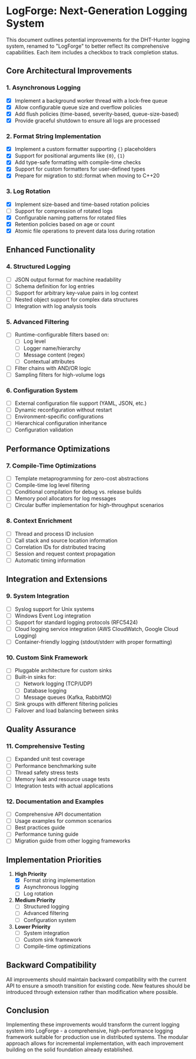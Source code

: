 # LogForge: Next-Generation Logging System

This document outlines potential improvements for the DHT-Hunter logging system, renamed to "LogForge" to better reflect its comprehensive capabilities. Each item includes a checkbox to track completion status.

## Core Architectural Improvements

### 1. Asynchronous Logging
- [x] Implement a background worker thread with a lock-free queue
- [x] Allow configurable queue size and overflow policies
- [x] Add flush policies (time-based, severity-based, queue-size-based)
- [x] Provide graceful shutdown to ensure all logs are processed

### 2. Format String Implementation
- [x] Implement a custom formatter supporting `{}` placeholders
- [x] Support for positional arguments like `{0}`, `{1}`
- [x] Add type-safe formatting with compile-time checks
- [x] Support for custom formatters for user-defined types
- [x] Prepare for migration to std::format when moving to C++20

### 3. Log Rotation
- [x] Implement size-based and time-based rotation policies
- [ ] Support for compression of rotated logs
- [x] Configurable naming patterns for rotated files
- [x] Retention policies based on age or count
- [x] Atomic file operations to prevent data loss during rotation

## Enhanced Functionality

### 4. Structured Logging
- [ ] JSON output format for machine readability
- [ ] Schema definition for log entries
- [ ] Support for arbitrary key-value pairs in log context
- [ ] Nested object support for complex data structures
- [ ] Integration with log analysis tools

### 5. Advanced Filtering
- [ ] Runtime-configurable filters based on:
  - [ ] Log level
  - [ ] Logger name/hierarchy
  - [ ] Message content (regex)
  - [ ] Contextual attributes
- [ ] Filter chains with AND/OR logic
- [ ] Sampling filters for high-volume logs

### 6. Configuration System
- [ ] External configuration file support (YAML, JSON, etc.)
- [ ] Dynamic reconfiguration without restart
- [ ] Environment-specific configurations
- [ ] Hierarchical configuration inheritance
- [ ] Configuration validation

## Performance Optimizations

### 7. Compile-Time Optimizations
- [ ] Template metaprogramming for zero-cost abstractions
- [ ] Compile-time log level filtering
- [ ] Conditional compilation for debug vs. release builds
- [ ] Memory pool allocators for log messages
- [ ] Circular buffer implementation for high-throughput scenarios

### 8. Context Enrichment
- [ ] Thread and process ID inclusion
- [ ] Call stack and source location information
- [ ] Correlation IDs for distributed tracing
- [ ] Session and request context propagation
- [ ] Automatic timing information

## Integration and Extensions

### 9. System Integration
- [ ] Syslog support for Unix systems
- [ ] Windows Event Log integration
- [ ] Support for standard logging protocols (RFC5424)
- [ ] Cloud logging service integration (AWS CloudWatch, Google Cloud Logging)
- [ ] Container-friendly logging (stdout/stderr with proper formatting)

### 10. Custom Sink Framework
- [ ] Pluggable architecture for custom sinks
- [ ] Built-in sinks for:
  - [ ] Network logging (TCP/UDP)
  - [ ] Database logging
  - [ ] Message queues (Kafka, RabbitMQ)
- [ ] Sink groups with different filtering policies
- [ ] Failover and load balancing between sinks

## Quality Assurance

### 11. Comprehensive Testing
- [ ] Expanded unit test coverage
- [ ] Performance benchmarking suite
- [ ] Thread safety stress tests
- [ ] Memory leak and resource usage tests
- [ ] Integration tests with actual applications

### 12. Documentation and Examples
- [ ] Comprehensive API documentation
- [ ] Usage examples for common scenarios
- [ ] Best practices guide
- [ ] Performance tuning guide
- [ ] Migration guide from other logging frameworks

## Implementation Priorities

1. **High Priority**
   - [x] Format string implementation
   - [x] Asynchronous logging
   - [ ] Log rotation

2. **Medium Priority**
   - [ ] Structured logging
   - [ ] Advanced filtering
   - [ ] Configuration system

3. **Lower Priority**
   - [ ] System integration
   - [ ] Custom sink framework
   - [ ] Compile-time optimizations

## Backward Compatibility

All improvements should maintain backward compatibility with the current API to ensure a smooth transition for existing code. New features should be introduced through extension rather than modification where possible.

## Conclusion

Implementing these improvements would transform the current logging system into LogForge - a comprehensive, high-performance logging framework suitable for production use in distributed systems. The modular approach allows for incremental implementation, with each improvement building on the solid foundation already established.
